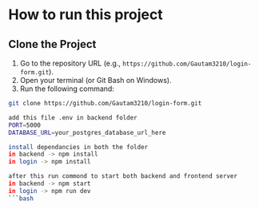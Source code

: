 # How to run this project

##  Clone the Project

1. Go to the repository URL (e.g., `https://github.com/Gautam3210/login-form.git`).  
2. Open your terminal (or Git Bash on Windows).  
3. Run the following command:

```bash
git clone https://github.com/Gautam3210/login-form.git

add this file .env in backend folder
PORT=5000
DATABASE_URL=your_postgres_database_url_here

install dependancies in both the folder 
in backend -> npm install
in login -> npm install

after this run commond to start both backend and frontend server
in backend -> npm start
in login -> npm run dev
```bash
